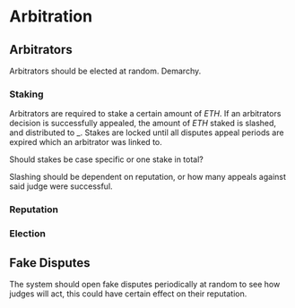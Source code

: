 # Arbitration

## Arbitrators

Arbitrators should be elected at random. Demarchy.

### Staking

Arbitrators are required to stake a certain amount of *ETH*.
If an arbitrators decision is successfully appealed, the amount
of *ETH* staked is slashed, and distributed to _. Stakes are locked
until all disputes appeal periods are expired which an arbitrator was linked to.

Should stakes be case specific or one stake in total?

Slashing should be dependent on reputation, or how many appeals against said judge were successful.

### Reputation

### Election

## Fake Disputes

The system should open fake disputes periodically at random
to see how judges will act, this could have certain effect 
on their reputation.
